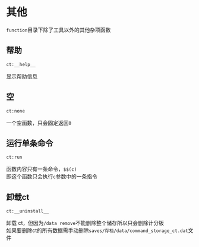 # 其他

`function`目录下除了工具以外的其他杂项函数

## 帮助

`ct:__help__`

显示帮助信息

## 空

`ct:none`

一个空函数，只会固定返回`0`

## 运行单条命令

`ct:run`

函数内容只有一条命令，`$$(c)`<br>
即这个函数只会执行`c`参数中的一条指令

## 卸载ct

`ct:__uninstall__`

卸载 ct，但因为`/data remove`不能删除整个储存所以只会删除计分板<br>
如果要删除ct的所有数据需手动删除`saves/存档/data/command_storage_ct.dat`文件